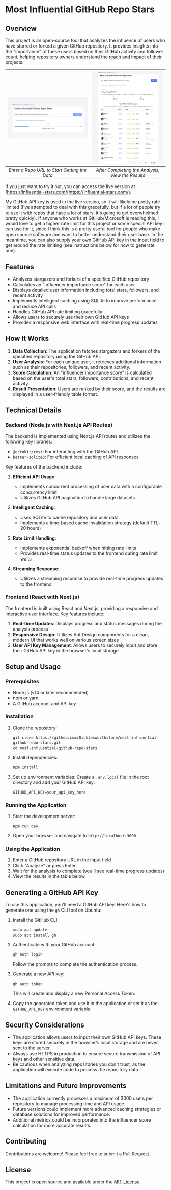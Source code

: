 # Most Influential GitHub Repo Stars

## Overview

This project is an open-source tool that analyzes the influence of users who have starred or forked a given GitHub repository. It provides insights into the "importance" of these users based on their GitHub activity and follower count, helping repository owners understand the reach and impact of their projects.

| ![Screenshot 1](https://raw.githubusercontent.com/Dicklesworthstone/most-influential-github-repo-stars/main/screenshot_1.webp) | ![Screenshot 2](https://raw.githubusercontent.com/Dicklesworthstone/most-influential-github-repo-stars/main/screenshot_2.webp) |
|:--:|:--:|
| *Enter a Repo URL to Start Getting the Data* | *After Completing the Analysis, View the Results* |

If you just want to try it out, you can access the live version at [https://influential-stars.com/(https://influential-stars.com/).

My GitHub API key is used in the live version, so it will likely be pretty rate limited (I've attempted to deal with this gracefully, but if a lot of people try to use it with repos that have a lot of stars, it's going to get overwhelmed pretty quickly). If anyone who works at GitHub/Microsoft is reading this, I would love to get a higher rate limit for this project or some special API key I can use for it, since I think this is a pretty useful tool for people who make open source software and want to better understand their user base. In the meantime, you can also supply your own GitHub API key in the input field to get around the rate limiting (see instructions below for how to generate one).

## Features

- Analyzes stargazers and forkers of a specified GitHub repository
- Calculates an "influencer importance score" for each user
- Displays detailed user information including total stars, followers, and recent activity
- Implements intelligent caching using SQLite to improve performance and reduce API calls
- Handles GitHub API rate limiting gracefully
- Allows users to securely use their own GitHub API keys
- Provides a responsive web interface with real-time progress updates

## How It Works

1. **Data Collection**: The application fetches stargazers and forkers of the specified repository using the GitHub API.
2. **User Analysis**: For each unique user, it retrieves additional information such as their repositories, followers, and recent activity.
3. **Score Calculation**: An "influencer importance score" is calculated based on the user's total stars, followers, contributions, and recent activity.
4. **Result Presentation**: Users are ranked by their score, and the results are displayed in a user-friendly table format.

## Technical Details

### Backend (Node.js with Next.js API Routes)

The backend is implemented using Next.js API routes and utilizes the following key libraries:

- `@octokit/rest`: For interacting with the GitHub API
- `better-sqlite3`: For efficient local caching of API responses

Key features of the backend include:

1. **Efficient API Usage**:
   - Implements concurrent processing of user data with a configurable concurrency limit
   - Utilizes GitHub API pagination to handle large datasets

2. **Intelligent Caching**:
   - Uses SQLite to cache repository and user data
   - Implements a time-based cache invalidation strategy (default TTL: 20 hours)

3. **Rate Limit Handling**:
   - Implements exponential backoff when hitting rate limits
   - Provides real-time status updates to the frontend during rate limit waits

4. **Streaming Response**:
   - Utilizes a streaming response to provide real-time progress updates to the frontend

### Frontend (React with Next.js)

The frontend is built using React and Next.js, providing a responsive and interactive user interface. Key features include:

1. **Real-time Updates**: Displays progress and status messages during the analysis process
2. **Responsive Design**: Utilizes Ant Design components for a clean, modern UI that works well on various screen sizes
3. **User API Key Management**: Allows users to securely input and store their GitHub API key in the browser's local storage

## Setup and Usage

### Prerequisites

- Node.js (v14 or later recommended)
- npm or yarn
- A GitHub account and API key

### Installation

1. Clone the repository:
   ```
   git clone https://github.com/Dicklesworthstone/most-influential-github-repo-stars.git
   cd most-influential-github-repo-stars
   ```

2. Install dependencies:
   ```
   npm install
   ```

3. Set up environment variables:
   Create a `.env.local` file in the root directory and add your GitHub API key:
   ```
   GITHUB_API_KEY=your_api_key_here
   ```

### Running the Application

1. Start the development server:
   ```
   npm run dev
   ```

2. Open your browser and navigate to `http://localhost:3000`

### Using the Application

1. Enter a GitHub repository URL in the input field
2. Click "Analyze" or press Enter
3. Wait for the analysis to complete (you'll see real-time progress updates)
4. View the results in the table below

## Generating a GitHub API Key

To use this application, you'll need a GitHub API key. Here's how to generate one using the `gh` CLI tool on Ubuntu:

1. Install the GitHub CLI:
   ```
   sudo apt update
   sudo apt install gh
   ```

2. Authenticate with your GitHub account:
   ```
   gh auth login
   ```
   Follow the prompts to complete the authentication process.

3. Generate a new API key:
   ```
   gh auth token
   ```
   This will create and display a new Personal Access Token.

4. Copy the generated token and use it in the application or set it as the `GITHUB_API_KEY` environment variable.

## Security Considerations

- The application allows users to input their own GitHub API keys. These keys are stored securely in the browser's local storage and are never sent to the server.
- Always use HTTPS in production to ensure secure transmission of API keys and other sensitive data.
- Be cautious when analyzing repositories you don't trust, as the application will execute code to process the repository data.

## Limitations and Future Improvements

- The application currently processes a maximum of 3000 users per repository to manage processing time and API usage.
- Future versions could implement more advanced caching strategies or database solutions for improved performance.
- Additional metrics could be incorporated into the influencer score calculation for more accurate results.

## Contributing

Contributions are welcome! Please feel free to submit a Pull Request.

## License

This project is open source and available under the [MIT License](LICENSE).